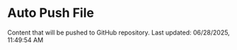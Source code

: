 # Auto Push File

Content that will be pushed to GitHub repository.
Last updated: 06/28/2025, 11:49:54 AM